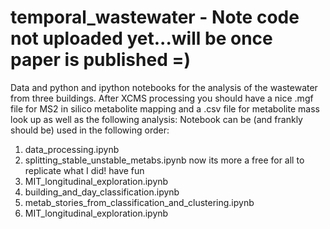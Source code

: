 # temporal_wastewater - Note code not uploaded yet...will be once paper is published =)
Data and python and ipython notebooks for the analysis of the wastewater from three buildings. After XCMS processing you should have a nice .mgf file for MS2 in silico metabolite mapping and a .csv file for metabolite mass look up as well as the following analysis:
Notebook can be (and frankly should be) used in the following order:
  1) data_processing.ipynb
  2) splitting_stable_unstable_metabs.ipynb
  now its more a free for all to replicate what I did! have fun
  3) MIT_longitudinal_exploration.ipynb
  4) building_and_day_classification.ipynb
  5) metab_stories_from_classification_and_clustering.ipynb
  6) MIT_longitudinal_exploration.ipynb

